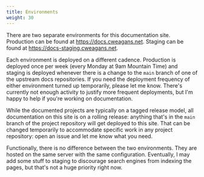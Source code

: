 ```yaml
---
title: Environments
weight: 30
---
```


There are two separate environments for this documentation site. Production can be found at https://docs.cweagans.net. Staging can be found at https://docs-staging.cweagans.net.

Each environment is deployed on a different cadence. Production is deployed once per week (every Monday at 9am Mountain Time) and staging is deployed whenever there is a change to the `main` branch of one of the upstream docs repositories.
If you need the deployment frequency of either environment turned up temporarily, please let me know. There's currently not enough activity to justify more frequent deployments, but I'm happy to help if you're working on documentation.

While the documented projects are typically on a tagged release model, all documentation on this site is on a rolling release: anything that's in the `main` branch of the project repository will get deployed to this site. That can be changed temporarily to accommodate specific work in any project repository: open an issue and let me know what you need.

Functionally, there is no difference between the two environments. They are hosted on the same server with the same configuration. Eventually, I may add some stuff to staging to discourage search engines from indexing the pages, but that's not a huge priority right now.
